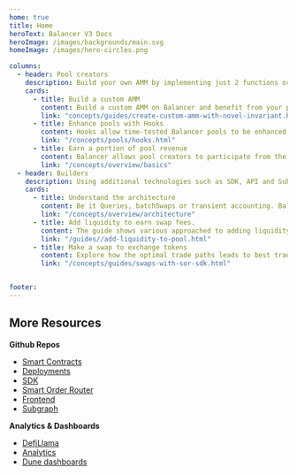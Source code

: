 ```yaml
---
home: true
title: Home
heroText: Balancer V3 Docs
heroImage: /images/backgrounds/main.svg
homeImage: /images/hero-circles.png

columns:
  - header: Pool creators
    description: Build your own AMM by implementing just 2 functions or extend a working AMM with custom hooks.
    cards:
      - title: Build a custom AMM
        content: Build a custom AMM on Balancer and benefit from your pool being fully integrated in the DeFi ecosystem
        link: "concepts/guides/create-custom-amm-with-novel-invariant.html"
      - title: Enhance pools with Hooks
        content: Hooks allow time-tested Balancer pools to be enhanced with functionalities your protocol requires
        link: "/concepts/pools/hooks.html"
      - title: Earn a portion of pool revenue
        content: Balancer allows pool creators to participate from the success of a pool by sharing part of it's revenue.
        link: "/concepts/overview/basics"
  - header: Builders
    description: Using additional technologies such as SDK, API and Subgraph to interact & fetch data from Balancer.
    cards:
      - title: Understand the architecture
        content: Be it Queries, batchSwaps or transient accounting. Balancers liquidity is readily available.
        link: "/concepts/overview/architecture"
      - title: Add liquidity to earn swap fees.
        content: The guide shows various approached to adding liquidity to a pool.
        link: "/guides//add-liquidity-to-pool.html"
      - title: Make a swap to exchange tokens
        content: Explore how the optimal trade paths leads to best trade execution.
        link: "/concepts/guides/swaps-with-sor-sdk.html"


footer:
---
```


<HomeCards :columns="$frontmatter.columns" />

## More Resources

**Github Repos**

- [Smart Contracts](https://github.com/balancer/balancer-v2-monorepo)
- [Deployments](https://github.com/balancer/balancer-deployments)
- [SDK](https://github.com/balancer/balancer-sdk)
- [Smart Order Router](https://github.com/balancer/balancer-sor)
- [Frontend](https://github.com/balancer/frontend-v2)
- [Subgraph](https://github.com/balancer/balancer-subgraph-v2)

**Analytics & Dashboards**

- [DefiLlama](https://defillama.com/protocol/balancer)
- [Analytics](https://balancer.defilytica.com/)
- [Dune dashboards](https://dune.com/browse/dashboards?team=balancer)
